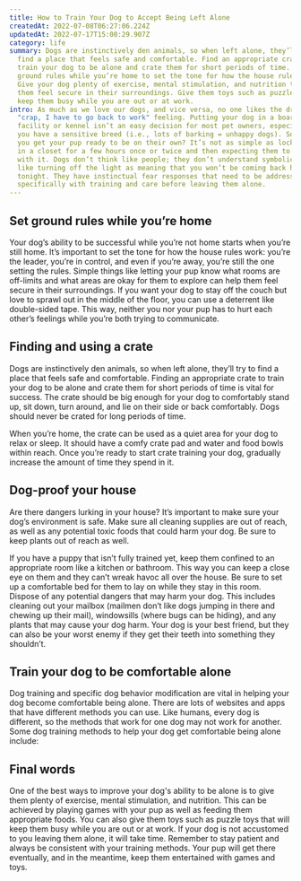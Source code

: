 ```yaml
---
title: How to Train Your Dog to Accept Being Left Alone
createdAt: 2022-07-08T06:27:06.224Z
updatedAt: 2022-07-17T15:00:29.907Z
category: life
summary: Dogs are instinctively den animals, so when left alone, they’ll try to
  find a place that feels safe and comfortable. Find an appropriate crate to
  train your dog to be alone and crate them for short periods of time. Set
  ground rules while you’re home to set the tone for how the house rules work.
  Give your dog plenty of exercise, mental stimulation, and nutrition to help
  them feel secure in their surroundings. Give them toys such as puzzle toys to
  keep them busy while you are out or at work.
intro: As much as we love our dogs, and vice versa, no one likes the dreaded
  "crap, I have to go back to work" feeling. Putting your dog in a boarding
  facility or kennel isn’t an easy decision for most pet owners, especially if
  you have a sensitive breed (i.e., lots of barking = unhappy dogs). So how can
  you get your pup ready to be on their own? It’s not as simple as locking them
  in a closet for a few hours once or twice and then expecting them to be cool
  with it. Dogs don’t think like people; they don’t understand symbolic actions
  like turning off the light as meaning that you won’t be coming back home
  tonight. They have instinctual fear responses that need to be addressed
  specifically with training and care before leaving them alone.
---
```


## Set ground rules while you’re home

Your dog’s ability to be successful while you’re not home starts when you’re still home. It’s important to set the tone for how the house rules work: you’re the leader, you’re in control, and even if you’re away, you’re still the one setting the rules. Simple things like letting your pup know what rooms are off-limits and what areas are okay for them to explore can help them feel secure in their surroundings. If you want your dog to stay off the couch but love to sprawl out in the middle of the floor, you can use a deterrent like double-sided tape. This way, neither you nor your pup has to hurt each other’s feelings while you’re both trying to communicate.

## Finding and using a crate

Dogs are instinctively den animals, so when left alone, they’ll try to find a place that feels safe and comfortable. Finding an appropriate crate to train your dog to be alone and crate them for short periods of time is vital for success. The crate should be big enough for your dog to comfortably stand up, sit down, turn around, and lie on their side or back comfortably. Dogs should never be crated for long periods of time.

When you’re home, the crate can be used as a quiet area for your dog to relax or sleep. It should have a comfy crate pad and water and food bowls within reach. Once you’re ready to start crate training your dog, gradually increase the amount of time they spend in it.

## Dog-proof your house

Are there dangers lurking in your house? It’s important to make sure your dog’s environment is safe. Make sure all cleaning supplies are out of reach, as well as any potential toxic foods that could harm your dog. Be sure to keep plants out of reach as well.

If you have a puppy that isn’t fully trained yet, keep them confined to an appropriate room like a kitchen or bathroom. This way you can keep a close eye on them and they can’t wreak havoc all over the house. Be sure to set up a comfortable bed for them to lay on while they stay in this room.
Dispose of any potential dangers that may harm your dog. This includes cleaning out your mailbox (mailmen don’t like dogs jumping in there and chewing up their mail), windowsills (where bugs can be hiding), and any plants that may cause your dog harm. Your dog is your best friend, but they can also be your worst enemy if they get their teeth into something they shouldn’t.

## Train your dog to be comfortable alone

Dog training and specific dog behavior modification are vital in helping your dog become comfortable being alone. There are lots of websites and apps that have different methods you can use. Like humans, every dog is different, so the methods that work for one dog may not work for another. Some dog training methods to help your dog get comfortable being alone include:

## Final words

One of the best ways to improve your dog's ability to be alone is to give them plenty of exercise, mental stimulation, and nutrition. This can be achieved by playing games with your pup as well as feeding them appropriate foods. You can also give them toys such as puzzle toys that will keep them busy while you are out or at work. If your dog is not accustomed to you leaving them alone, it will take time. Remember to stay patient and always be consistent with your training methods. Your pup will get there eventually, and in the meantime, keep them entertained with games and toys.
